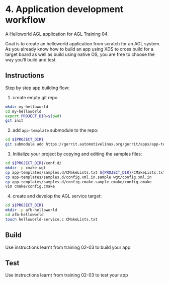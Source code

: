 # 4. Application development workflow

A Helloworld AGL application for AGL Training 04.

Goal is to create an helloworld application from scratch for an AGL
system. As you already know how to build an app using XDS to cross build
for a target board as well as build using native OS, you are free to
choose the way you'll build and test.

## Instructions

Step by step app building flow:

1. create empty git repo

  ```bash
  mkdir my-helloworld
  cd my-helloworld
  export PROJECT_DIR=$(pwd)
  git init
  ```

2. add `app-template` submodule to the repo:

  ```bash
  cd ${PROJECT_DIR}
  git submodule add https://gerrit.automotivelinux.org/gerrit/apps/app-templates conf.d/app-templates
  ```

3. Initialize your project by copying and editing the samples files:

  ```bash
  cd ${PROJECT_DIR}/conf.d/
  mkdir -p cmake wgt
  cp app-templates/samples.d/CMakeLists.txt ${PROJECT_DIR}/CMakeLists.txt
  cp app-templates/samples.d/config.xml.in.sample wgt/config.xml.in
  cp app-templates/samples.d/config.cmake.sample cmake/config.cmake
  vim cmake/config.cmake
  ```

4. create and develop the AGL service target:

  ```bash
  cd ${PROJECT_DIR}
  mkdir -p afb-helloworld
  cd afb-helloworld
  touch helloworld-service.c CMakeLists.txt
  ```

## Build

Use instructions learnt from training 02-03 to build your app

## Test

Use instructions learnt from training 02-03 to test your app
